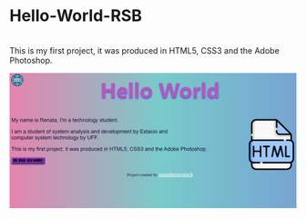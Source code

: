 # Hello-World-RSB
<p><br>This is my first project, it was produced in HTML5, CSS3 and the Adobe Photoshop.<br></p>
<img src="Site/Imagens/HWreadme.png">


